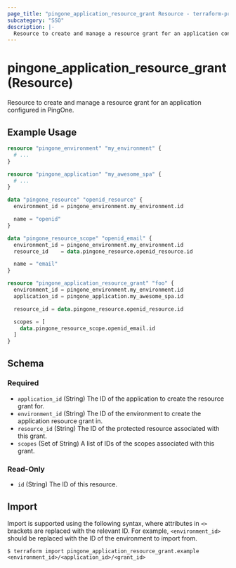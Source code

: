 ```yaml
---
page_title: "pingone_application_resource_grant Resource - terraform-provider-pingone"
subcategory: "SSO"
description: |-
  Resource to create and manage a resource grant for an application configured in PingOne.
---
```


# pingone_application_resource_grant (Resource)

Resource to create and manage a resource grant for an application configured in PingOne.

## Example Usage

```terraform
resource "pingone_environment" "my_environment" {
  # ...
}

resource "pingone_application" "my_awesome_spa" {
  # ...
}

data "pingone_resource" "openid_resource" {
  environment_id = pingone_environment.my_environment.id

  name = "openid"
}

data "pingone_resource_scope" "openid_email" {
  environment_id = pingone_environment.my_environment.id
  resource_id    = data.pingone_resource.openid_resource.id

  name = "email"
}

resource "pingone_application_resource_grant" "foo" {
  environment_id = pingone_environment.my_environment.id
  application_id = pingone_application.my_awesome_spa.id

  resource_id = data.pingone_resource.openid_resource.id

  scopes = [
    data.pingone_resource_scope.openid_email.id
  ]
}
```

<!-- schema generated by tfplugindocs -->
## Schema

### Required

- `application_id` (String) The ID of the application to create the resource grant for.
- `environment_id` (String) The ID of the environment to create the application resource grant in.
- `resource_id` (String) The ID of the protected resource associated with this grant.
- `scopes` (Set of String) A list of IDs of the scopes associated with this grant.

### Read-Only

- `id` (String) The ID of this resource.

## Import

Import is supported using the following syntax, where attributes in `<>` brackets are replaced with the relevant ID.  For example, `<environment_id>` should be replaced with the ID of the environment to import from.

```shell
$ terraform import pingone_application_resource_grant.example <environment_id>/<application_id>/<grant_id>
```
